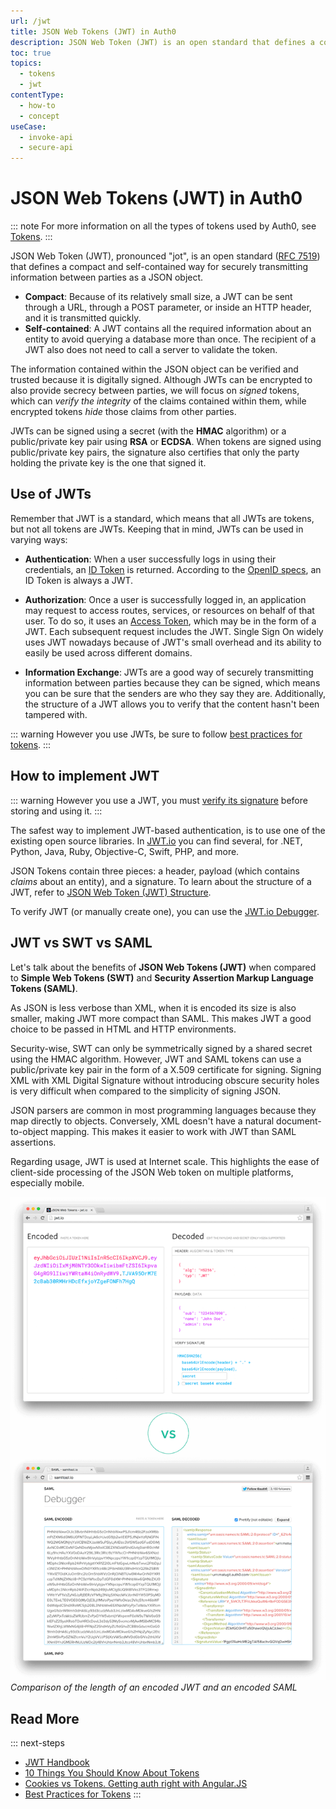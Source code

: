 ```yaml
---
url: /jwt
title: JSON Web Tokens (JWT) in Auth0
description: JSON Web Token (JWT) is an open standard that defines a compact and self-contained way for securely transmitting information between parties as a JSON object. This article introduces you to all of the concepts needed to fully understand JWTs.
toc: true
topics:
  - tokens
  - jwt
contentType:
  - how-to
  - concept
useCase:
  - invoke-api
  - secure-api
---
```


# JSON Web Tokens (JWT) in Auth0

::: note
For more information on all the types of tokens used by Auth0, see [Tokens](/tokens).
:::

JSON Web Token (JWT), pronounced "jot", is an open standard ([RFC 7519](https://tools.ietf.org/html/rfc7519)) that defines a compact and self-contained way for securely transmitting information between parties as a JSON object.

* **Compact**: Because of its relatively small size, a JWT can be sent through a URL, through a POST parameter, or inside an HTTP header, and it is transmitted quickly.
* **Self-contained**: A JWT contains all the required information about an entity to avoid querying a database more than once. The recipient of a JWT also does not need to call a server to validate the token.

The information contained within the JSON object can be verified and trusted because it is digitally signed. Although JWTs can be encrypted to also provide secrecy between parties, we will focus on *signed* tokens, which can *verify the integrity* of the claims contained within them, while encrypted tokens *hide* those claims from other parties.

JWTs can be signed using a secret (with the **HMAC** algorithm) or a public/private key pair using **RSA** or **ECDSA**. When tokens are signed using public/private key pairs, the signature also certifies that only the party holding the private key is the one that signed it.

## Use of JWTs

Remember that JWT is a standard, which means that all JWTs are tokens, but not all tokens are JWTs. Keeping that in mind, JWTs can be used in varying ways:

- **Authentication**: When a user successfully logs in using their credentials, an [ID Token](/tokens/id-token) is returned. According to the [OpenID specs](https://openid.net/specs/openid-connect-core-1_0.html#IDToken), an ID Token is always a JWT.

- **Authorization**: Once a user is successfully logged in, an application may request to access routes, services, or resources on behalf of that user. To do so, it uses an [Access Token](/tokens/overview-access-token), which may be in the form of a JWT. Each subsequent request includes the JWT. Single Sign On widely uses JWT nowadays because of JWT's small overhead and its ability to easily be used across different domains.

- **Information Exchange**: JWTs are a good way of securely transmitting information between parties because they can be signed, which means you can be sure that the senders are who they say they are. Additionally, the structure of a JWT allows you to verify that the content hasn't been tampered with.

::: warning
However you use JWTs, be sure to follow [best practices for tokens](/tokens/concepts/token-best-practices).
:::




## How to implement JWT




::: warning
However you use a JWT, you must [verify its signature](/tokens/guides/id-token/validate-id-token#verify-the-signature) before storing and using it.
:::

The safest way to implement JWT-based authentication, is to use one of the existing open source libraries. In [JWT.io](https://jwt.io/#libraries-io) you can find several, for .NET, Python, Java, Ruby, Objective-C, Swift, PHP, and more.

JSON Tokens contain three pieces: a header, payload (which contains _claims_ about an entity), and a signature. To learn about the structure of a JWT, refer to [JSON Web Token (JWT) Structure](/tokens/reference/jwt/jwt-structure).


To verify JWT (or manually create one), you can use the [JWT.io Debugger](https://jwt.io/#debugger-io).

## JWT vs SWT vs SAML

Let's talk about the benefits of **JSON Web Tokens (JWT)** when compared to **Simple Web Tokens (SWT)** and **Security Assertion Markup Language Tokens (SAML)**.

As JSON is less verbose than XML, when it is encoded its size is also smaller, making JWT more compact than SAML. This makes JWT a good choice to be passed in HTML and HTTP environments.

Security-wise, SWT can only be symmetrically signed by a shared secret using the HMAC algorithm. However, JWT and SAML tokens can use a public/private key pair in the form of a X.509 certificate for signing. Signing XML with XML Digital Signature without introducing obscure security holes is very difficult when compared to the simplicity of signing JSON.

JSON parsers are common in most programming languages because they map directly to objects. Conversely, XML doesn't have a natural document-to-object mapping. This makes it easier to work with JWT than SAML assertions.

Regarding usage, JWT is used at Internet scale. This highlights the ease of client-side processing of the JSON Web token on multiple platforms, especially mobile.

![Comparing the length of an encoded JWT and an encoded SAML](/media/articles/jwt/comparing-jwt-vs-saml2.png)
_Comparison of the length of an encoded JWT and an encoded SAML_


## Read More

::: next-steps
* [JWT Handbook](https://auth0.com/resources/ebooks/jwt-handbook)
* [10 Things You Should Know About Tokens](https://auth0.com/blog/ten-things-you-should-know-about-tokens-and-cookies/)
* [Cookies vs Tokens. Getting auth right with Angular.JS](https://auth0.com/blog/angularjs-authentication-with-cookies-vs-token/)
* [Best Practices for Tokens](/tokens/concepts/token-best-practices)
:::
